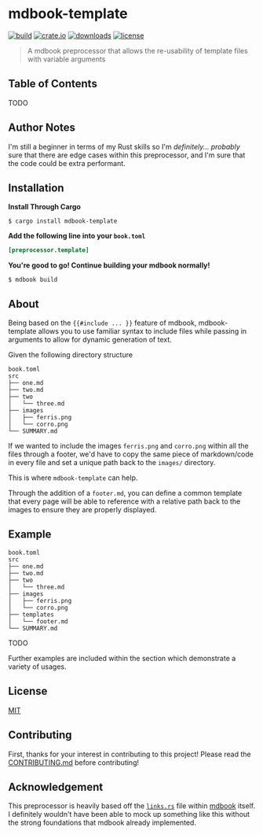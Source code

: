 # mdbook-template

[![build](https://github.com/sgoudham/mdbook-template/actions/workflows/build.yml/badge.svg)](https://github.com/sgoudham/mdbook-template/actions/workflows/build.yml)
[![crate.io](https://img.shields.io/crates/v/mdbook-template)](https://crates.io/crates/mdbook-template)
[![downloads](https://img.shields.io/crates/d/mdbook-template)](https://crates.io/crates/mdbook-template)
[![license](https://img.shields.io/github/license/sgoudham/mdbook-template)](LICENSE)

> A mdbook preprocessor that allows the re-usability of template files with variable arguments

## Table of Contents

TODO

## Author Notes

I'm still a beginner in terms of my Rust skills so I'm _definitely... probably_ sure that there are edge cases within
this preprocessor, and I'm sure that the code could be extra performant.

## Installation

**Install Through Cargo**

```shell
$ cargo install mdbook-template
```

**Add the following line into your `book.toml`**

```toml
[preprocessor.template]
```

**You're good to go! Continue building your mdbook normally!**

```shell
$ mdbook build
```

## About

Being based on the `{{#include ... }}` feature of mdbook, mdbook-template allows you to use familiar syntax to include
files while passing in arguments to allow for dynamic generation of text.

Given the following directory structure

```text
book.toml
src
├── one.md
├── two.md
├── two
│   └── three.md
├── images
│   ├── ferris.png
│   └── corro.png
└── SUMMARY.md
```

If we wanted to include the images `ferris.png` and `corro.png` within all the files through a footer, we'd have to copy
the same piece of markdown/code in every file and set a unique path back to the `images/` directory.

This is where `mdbook-template` can help.

Through the addition of a `footer.md`, you can define a common template that every page will be able to reference with a
relative path back to the images to ensure they are properly displayed.

## Example

```text
book.toml
src
├── one.md
├── two.md
├── two
│   └── three.md
├── images
│   ├── ferris.png
│   └── corro.png
├── templates
│   └── footer.md
└── SUMMARY.md
```

TODO

Further examples are included within the [](/examples) section which demonstrate a variety of usages.

## License

[MIT](LICENSE)

## Contributing

First, thanks for your interest in contributing to this project! Please read the [CONTRIBUTING.md](CONTRIBUTING.md)
before contributing!

## Acknowledgement

This preprocessor is heavily based off the
[`links.rs`](https://github.com/rust-lang/mdBook/blob/master/src/preprocess/links.rs) file within
[mdbook](https://github.com/rust-lang/mdBook) itself. I definitely wouldn't have been able to mock up something like
this without the strong foundations that mdbook already implemented.